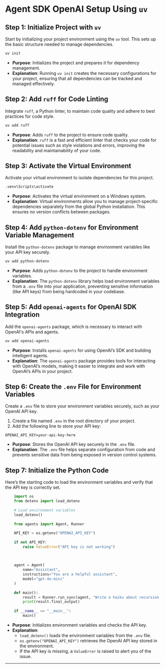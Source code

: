 # Agent SDK OpenAI Setup Using `uv`

## Step 1: Initialize Project with `uv`

Start by initializing your project environment using the `uv` tool. This sets up the basic structure needed to manage dependencies.

```sh
uv init
```

- **Purpose**: Initializes the project and prepares it for dependency management.
- **Explanation**: Running `uv init` creates the necessary configurations for your project, ensuring that all dependencies can be tracked and managed effectively.

## Step 2: Add `ruff` for Code Linting

Integrate `ruff`, a Python linter, to maintain code quality and adhere to best practices for code style.

```sh
uv add ruff
```

- **Purpose**: Adds `ruff` to the project to ensure code quality.
- **Explanation**: `ruff` is a fast and efficient linter that checks your code for potential issues such as style violations and errors, improving the readability and maintainability of your code.

## Step 3: Activate the Virtual Environment

Activate your virtual environment to isolate dependencies for this project.

```sh
.venv\Scripts\activate
```

- **Purpose**: Activates the virtual environment on a Windows system.
- **Explanation**: Virtual environments allow you to manage project-specific dependencies separately from the global Python installation. This ensures no version conflicts between packages.

## Step 4: Add `python-dotenv` for Environment Variable Management

Install the `python-dotenv` package to manage environment variables like your API key securely.

```sh
uv add python-dotenv
```

- **Purpose**: Adds `python-dotenv` to the project to handle environment variables.
- **Explanation**: The `python-dotenv` library helps load environment variables from a `.env` file into your application, preventing sensitive information (like API keys) from being hardcoded in your codebase.

## Step 5: Add `openai-agents` for OpenAI SDK Integration

Add the `openai-agents` package, which is necessary to interact with OpenAI's APIs and agents.

```sh
uv add openai-agents
```

- **Purpose**: Installs `openai-agents` for using OpenAI’s SDK and building intelligent agents.
- **Explanation**: The `openai-agents` package provides tools for interacting with OpenAI’s models, making it easier to integrate and work with OpenAI’s APIs in your project.

## Step 6: Create the `.env` File for Environment Variables

Create a `.env` file to store your environment variables securely, such as your OpenAI API key.

1. Create a file named `.env` in the root directory of your project.
2. Add the following line to store your API key:

```
OPENAI_API_KEY=your-api-key-here
```

- **Purpose**: Stores the OpenAI API key securely in the `.env` file.
- **Explanation**: The `.env` file helps separate configuration from code and prevents sensitive data from being exposed in version control systems.

## Step 7: Initialize the Python Code

Here’s the starting code to load the environment variables and verify that the API key is correctly set.

```python
    import os
    from dotenv import load_dotenv
    
    # Load environment variables
    load_dotenv()
    
    from agents import Agent, Runner
    
    API_KEY = os.getenv("OPENAI_API_KEY")
    
    if not API_KEY:
        raise ValueError("API key is not working")
    
    
    
    agent = Agent(
        name="Assistant", 
        instructions="You are a helpful assistant",
        model="gpt-4o-mini"
    )
    
    def main():
        result = Runner.run_sync(agent, "Write a haiku about recursion in programming.")
        print(result.final_output)
    
    if __name__ == "__main__":
        main()
```

- **Purpose**: Initializes environment variables and checks the API key.
- **Explanation**:
  - `load_dotenv()` loads the environment variables from the `.env` file.
  - `os.getenv("OPENAI_API_KEY")` retrieves the OpenAI API key stored in the environment.
  - If the API key is missing, a `ValueError` is raised to alert you of the issue.

---
